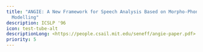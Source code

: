 ```yaml
---
title: "ANGIE: A New Framework for Speech Analysis Based on Morpho-Phonological
  Modelling"
description: ICSLP '96
icon: test-tube-alt
descriptionLong: <https://people.csail.mit.edu/seneff/angie-paper.pdf>
priority: 5
---
```

